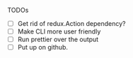 TODOs

- [ ] Get rid of redux.Action dependency?
- [ ] Make CLI more user friendly
- [ ] Run prettier over the output
- [ ] Put up on github.